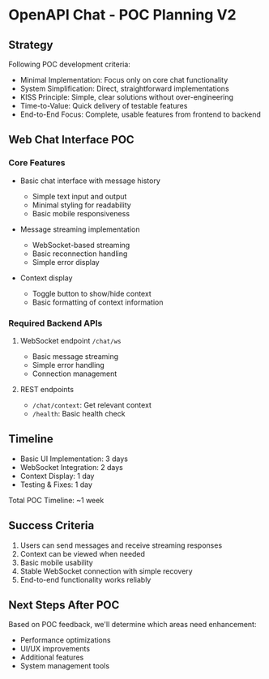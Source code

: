# OpenAPI Chat - POC Planning V2

## Strategy
Following POC development criteria:
- Minimal Implementation: Focus only on core chat functionality
- System Simplification: Direct, straightforward implementations
- KISS Principle: Simple, clear solutions without over-engineering
- Time-to-Value: Quick delivery of testable features
- End-to-End Focus: Complete, usable features from frontend to backend

## Web Chat Interface POC
### Core Features
- Basic chat interface with message history
  - Simple text input and output
  - Minimal styling for readability
  - Basic mobile responsiveness

- Message streaming implementation
  - WebSocket-based streaming
  - Basic reconnection handling
  - Simple error display

- Context display
  - Toggle button to show/hide context
  - Basic formatting of context information

### Required Backend APIs
1. WebSocket endpoint `/chat/ws`
   - Basic message streaming
   - Simple error handling
   - Connection management

2. REST endpoints
   - `/chat/context`: Get relevant context
   - `/health`: Basic health check

## Timeline
- Basic UI Implementation: 3 days
- WebSocket Integration: 2 days
- Context Display: 1 day
- Testing & Fixes: 1 day

Total POC Timeline: ~1 week

## Success Criteria
1. Users can send messages and receive streaming responses
2. Context can be viewed when needed
3. Basic mobile usability
4. Stable WebSocket connection with simple recovery
5. End-to-end functionality works reliably

## Next Steps After POC
Based on POC feedback, we'll determine which areas need enhancement:
- Performance optimizations
- UI/UX improvements
- Additional features
- System management tools
